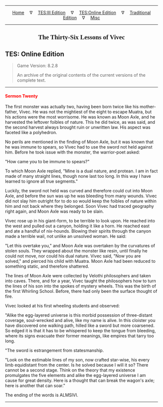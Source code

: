 
---

<!-- Jekyll Page Links -->

<center>
<a href="../../../../index.html">Home</a>
&emsp;&nabla;&emsp;
<a href="../../../index-tes3.html">TES:III Edition</a>
&emsp;&nabla;&emsp;
<a href="../../../index-teso.html">TES:Online Edition</a>
&emsp;&nabla;&emsp;
<a href="../../../index-traditional.html">Traditional Edition</a>
&emsp;&nabla;&emsp;
<a href="../../../index-misc.html">Misc</a>
</center>

<!-- Markdown Body Below: -->

---

<center>
<h2><span style="font-family:Georgia">The Thirty-Six Lessons of Vivec</span></h2>
</center>

## TES: Online Edition

> Game Version: 8.2.8
>
> An archive of the original contents of the current versions of the complete text.

---

#### <span style="color:red">Sermon Twenty</span>

The first monster was actually two, having been born twice like his mother-father, Vivec. He was not the mightiest of the eight to escape Muatra, but his actions were the most worrisome. He was known as Moon Axle, and he harvested the leftover foibles of nature. This he did twice, as was said, and the second harvest always brought ruin or unwritten law. His aspect was faceted like a polyhedron.

No perils are mentioned in the finding of Moon Axle, but it was known that he was immune to spears, so Vivec had to use the sword not held against him. Before he took issue with the monster, the warrior-poet asked:

"How came you to be immune to spears?"

To which Moon Axle replied, "Mine is a dual nature, and protean. I am in fact made of many straight lines, though none last too long. In this way I have learned to ignore all true segments."

Luckily, the sword not held was curved and therefore could cut into Moon Axle, and before the sun was up he was bleeding from many wounds. Vivec did not slay him outright for to do so would keep the foibles of nature within him and not back where they belonged. Soon Vivec had traced geography right again, and Moon Axle was ready to be slain.

Vivec rose up in his giant-form, to be terrible to look upon. He reached into the west and pulled out a canyon, holding it like a horn. He reached east and ate a handful of nix-hounds. Blowing their spirits through the canyon made a terrible wail, not unlike an unsolved woman. He said:

"Let this overtake you," and Moon Axle was overtaken by the curvatures of stolen souls. They wrapped about the monster like resin, until finally he could not move, nor could his dual nature.
Vivec said, "Now you are solved," and pierced his child with Muatra. Moon Axle had been reduced to something static, and therefore shattered.

The lines of Moon Axle were collected by Velothi philosophers and taken into caves. There, and for a year, Vivec taught the philosophers how to turn the lines of his son into the spokes of mystery wheels. This was the birth of the first Whirling School. Before, there had only been the surface thought of fire.

Vivec looked at his first wheeling students and observed:

"Alike the egg-layered universe is this morbid possession of three-distant coverage, soul-wrecked and alive, like my name is alive. In this cloister you have discovered one walking path, hilled like a sword but more coarsened. So edged it is that it has to be whispered to keep the tongue from bleeding, where its signs evacuate their former meanings, like empires that tarry too long.

"The sword is estrangement from statesmanship.

"Look on the estimable lines of my son, now crafted star-wise, his every limb equidistant from the center. Is he solved because I will it so? There cannot be a second stage. Think on the theory that my existence promulgates the five elements and alike the egg-layered universe I am cause for great density. Here is a thought that can break the wagon's axle; here is another that can soar."

The ending of the words is ALMSIVI.

---
